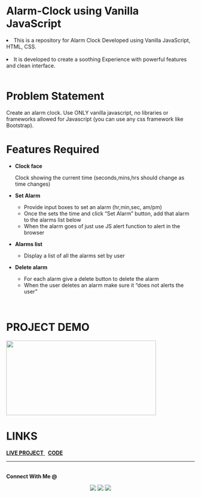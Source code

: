 # Alarm-Clock using Vanilla JavaScript

<li>This is a repository for Alarm Clock Developed using Vanilla JavaScript, HTML, CSS.</li>
<br>
<li> It is developed to create a soothing Experience with powerful features and clean interface.</li>
<br>

# Problem Statement

Create an alarm clock. Use ONLY vanilla javascript, no libraries or frameworks allowed for Javascript (you can use any css framework like Bootstrap).
<br>

# Features Required

- <b>Clock face</b><br>

  Clock showing the current time (seconds,mins,hrs should change as time changes)

- <b>Set Alarm</b> <br>

  - Provide input boxes to set an alarm (hr,min,sec, am/pm)
  - Once the sets the time and click “Set Alarm” button, add that alarm to the alarms list below
  - When the alarm goes of just use JS alert function to alert in the browser

- <b>Alarms list</b> <br>

  - Display a list of all the alarms set by user

- <b>Delete alarm</b> <br>
  - For each alarm give a delete button to delete the alarm
  - When the user deletes an alarm make sure it “does not alerts the user”

<br>

# PROJECT DEMO
<img src="https://github.com/pratiksha23-github/AlarmClock/assets/85682428/430b1bcf-5499-471a-89d1-dd2168d816eb " data-canonical-src="https://github.com/pratiksha23-github/AlarmClock/assets/85682428/430b1bcf-5499-471a-89d1-dd2168d816eb" width="400" height="200" />

# LINKS

<a href = "https://cn-alarm-clock.netlify.app/"> <b>LIVE PROJECT</b> </a> &nbsp; <a href = "https://github.com/pratiksha23-github/AlarmClock"> <b>CODE</b> </a> <br>

---

<br>
<strong>Connect With Me @</strong>

<p align="center">
<a href="https://pratiksha-portfolio-website.netlify.app/"><img src="https://img.shields.io/badge/-Portfolio-3423A6?style=flat&logo=Google-Chrome&logoColor=white"/></a>
<a href="https://www.linkedin.com/in/pratiksha-g-6468381a9/"><img src="https://img.shields.io/badge/-Pratiksha%20Ghadge-0077B5?style=flat&logo=Linkedin&logoColor=white"/></a>
<a href="mailto:ghadgepratiksha23@gmail.com"><img src="https://img.shields.io/badge/-ghadgepratiska23@gmail.com-D14836?style=flat&logo=Gmail&logoColor=white"/></a>

</p>
